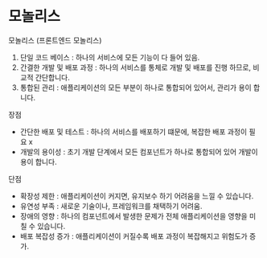 # 모놀리스 

모놀리스 (프론트엔드 모놀리스)

1. 단일 코드 베이스 : 하나의 서비스에 모든 기능이 다 들어 있음.
2. 간결한 개발 및 배포 과정 : 하나의 서비스를 통체로 개발 및 배포를 진행 하므로, 비교적 간단합니다.
3. 통합된 관리 : 애플리케이션의 모든 부분이 하나로 통합되어 있어서, 관리가 용이 합니다.

장점 
- 간단한 배포 및 테스트 : 하나의 서비스를 배포하기 떄문에, 복잡한 배포 과정이 필요 x
- 개발의 용이성 : 초기 개발 단계에서 모든 컴포넌트가 하나로 통합되어 있어 개발이 용이 합니다.

단점 
- 확장성 제한 : 애플리케이션이 커지면, 유지보수 하기 어려움을 느낄 수 있습니다.
- 유연성 부족 : 새로운 기술이나, 프레임워크를 채택하기 어려움.
- 장애의 영향 : 하나의 컴포넌트에서 발생한 문제가 전체 애플리케이션을 영향을 미칠 수 있습니다.
- 배포 복잡성 증가 : 애플리케이션이 커질수록 배포 과정이 복잡해지고 위험도가 증가.

